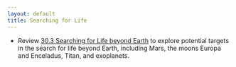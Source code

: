 ```yaml
---
layout: default
title: Searching for Life
---
```


- Review [30.3 Searching for Life beyond Earth](https://openstax.org/books/astronomy-2e/pages/30-3-searching-for-life-beyond-earth) to explore potential targets in the search for life beyond Earth, including Mars, the moons Europa and Enceladus, Titan, and exoplanets.
